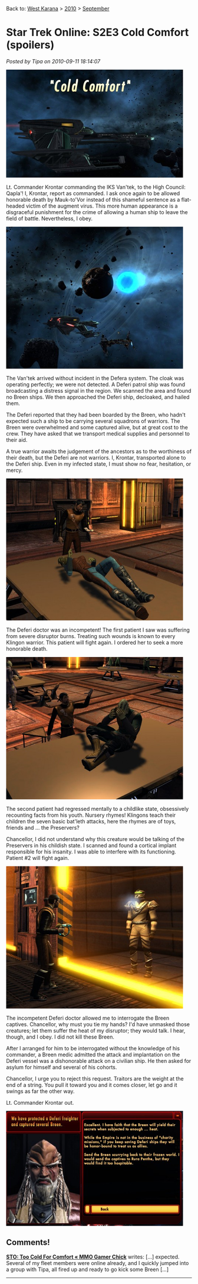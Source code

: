 Back to: [West Karana](/posts/westkarana.md) > [2010](/posts/2010/westkarana.md) > [September](./westkarana.md)
# Star Trek Online: S2E3 Cold Comfort (spoilers)

*Posted by Tipa on 2010-09-11 18:14:07*

[![](../../../uploads/2010/09/GameClient-2010-09-11-16-55-05-27-480x292.jpg "Cold Comfort")](../../../uploads/2010/09/GameClient-2010-09-11-16-55-05-27.jpg)

Lt. Commander Krontar commanding the IKS Van'tek, to the High Council: Qapla'! I, Krontar, report as commanded. I ask once again to be allowed honorable death by Mauk-to'Vor instead of this shameful sentence as a flat-headed victim of the augment virus. This more human appearance is a disgraceful punishment for the crime of allowing a human ship to leave the field of battle. Nevertheless, I obey.

[![](../../../uploads/2010/09/GameClient-2010-09-11-16-55-52-31-480x384.jpg "Meeting the Deferi patrol ship")](../../../uploads/2010/09/GameClient-2010-09-11-16-55-52-31.jpg)

The Van'tek arrived without incident in the Defera system. The cloak was operating perfectly; we were not detected. A Deferi patrol ship was found broadcasting a distress signal in the region. We scanned the area and found no Breen ships. We then approached the Deferi ship, decloaked, and hailed them.

The Deferi reported that they had been boarded by the Breen, who hadn't expected such a ship to be carrying several squadrons of warriors. The Breen were overwhelmed and some captured alive, but at great cost to the crew. They have asked that we transport medical supplies and personnel to their aid.

A true warrior awaits the judgement of the ancestors as to the worthiness of their death, but the Deferi are not warriors. I, Krontar, transported alone to the Deferi ship. Even in my infected state, I must show no fear, hesitation, or mercy.

[![](../../../uploads/2010/09/GameClient-2010-09-11-16-58-27-08-480x384.jpg "Patient #1")](../../../uploads/2010/09/GameClient-2010-09-11-16-58-27-08.jpg)

The Deferi doctor was an incompetent! The first patient I saw was suffering from severe disruptor burns. Treating such wounds is known to every Klingon warrior. This patient will fight again. I ordered her to seek a more honorable death.

[![](../../../uploads/2010/09/GameClient-2010-09-11-16-59-54-69-480x385.jpg "Patient #2")](../../../uploads/2010/09/GameClient-2010-09-11-16-59-54-69.jpg)

The second patient had regressed mentally to a childlike state, obsessively recounting facts from his youth. Nursery rhymes! Klingons teach their children the seven basic bat'leth attacks, here the rhymes are of toys, friends and ... the Preservers?

Chancellor, I did not understand why this creature would be talking of the Preservers in his childish state. I scanned and found a cortical implant responsible for his insanity. I was able to interfere with its functioning. Patient #2 will fight again.

[![](../../../uploads/2010/09/GameClient-2010-09-11-17-02-32-59-480x385.jpg "The Breen traitor")](../../../uploads/2010/09/GameClient-2010-09-11-17-02-32-59.jpg)

The incompetent Deferi doctor allowed me to interrogate the Breen captives. Chancellor, why must you tie my hands? I'd have unmasked those creatures; let them suffer the heat of my disruptor; they would talk. I hear, though, and I obey. I did not kill these Breen.

After I arranged for him to be interrogated without the knowledge of his commander, a Breen medic admitted the attack and implantation on the Deferi vessel was a dishonorable attack on a civilian ship. He then asked for asylum for himself and several of his cohorts.

Chancellor, I urge you to reject this request. Traitors are the weight at the end of a string. You pull it toward you and it comes closer, let go and it swings as far the other way.

Lt. Commander Krontar out.

[![](../../../uploads/2010/09/GameClient-2010-09-11-17-05-46-05-480x311.jpg "A great success!")](../../../uploads/2010/09/GameClient-2010-09-11-17-05-46-05.jpg)

## Comments!

**[STO: Too Cold For Comfort &laquo; MMO Gamer Chick](http://mmogamerchick.wordpress.com/2010/09/13/sto-too-cold-for-comfort/)** writes: [...] expected. Several of my fleet members were online already, and I quickly jumped into a group with Tipa, all fired up and ready to go kick some Breen [...]

---

